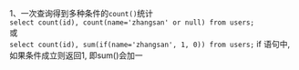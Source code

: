 1、一次查询得到多种条件的`count()`统计   
`select count(id), count(name='zhangsan' or null) from users;`   
或   
`select count(id), sum(if(name='zhangsan', 1, 0)) from users;` if 语句中, 如果条件成立则返回1, 即sum()会加一   
